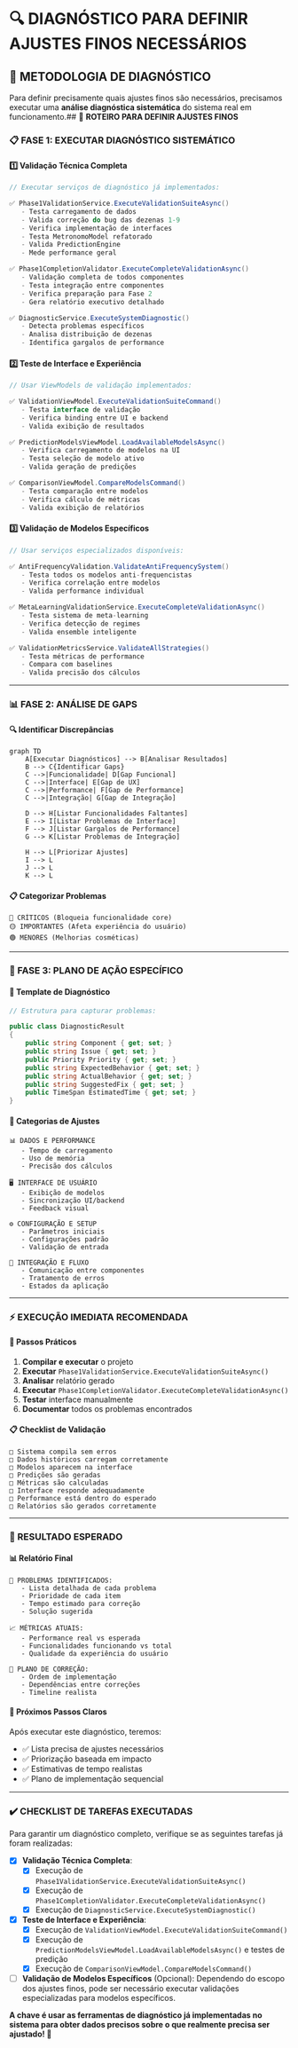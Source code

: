 # 🔍 **DIAGNÓSTICO PARA DEFINIR AJUSTES FINOS NECESSÁRIOS**

## 🎯 **METODOLOGIA DE DIAGNÓSTICO**

Para definir precisamente quais ajustes finos são necessários, precisamos executar uma **análise diagnóstica sistemática** do sistema real em funcionamento.## 🎯 **ROTEIRO PARA DEFINIR AJUSTES FINOS**

### **📋 FASE 1: EXECUTAR DIAGNÓSTICO SISTEMÁTICO**

#### **1️⃣ Validação Técnica Completa**
```csharp
// Executar serviços de diagnóstico já implementados:

✅ Phase1ValidationService.ExecuteValidationSuiteAsync()
   - Testa carregamento de dados
   - Valida correção do bug das dezenas 1-9
   - Verifica implementação de interfaces
   - Testa MetronomoModel refatorado
   - Valida PredictionEngine
   - Mede performance geral

✅ Phase1CompletionValidator.ExecuteCompleteValidationAsync()
   - Validação completa de todos componentes
   - Testa integração entre componentes
   - Verifica preparação para Fase 2
   - Gera relatório executivo detalhado

✅ DiagnosticService.ExecuteSystemDiagnostic()
   - Detecta problemas específicos
   - Analisa distribuição de dezenas
   - Identifica gargalos de performance
```

#### **2️⃣ Teste de Interface e Experiência**
```csharp
// Usar ViewModels de validação implementados:

✅ ValidationViewModel.ExecuteValidationSuiteCommand()
   - Testa interface de validação
   - Verifica binding entre UI e backend
   - Valida exibição de resultados

✅ PredictionModelsViewModel.LoadAvailableModelsAsync()
   - Verifica carregamento de modelos na UI
   - Testa seleção de modelo ativo
   - Valida geração de predições

✅ ComparisonViewModel.CompareModelsCommand()
   - Testa comparação entre modelos
   - Verifica cálculo de métricas
   - Valida exibição de relatórios
```

#### **3️⃣ Validação de Modelos Específicos**
```csharp
// Usar serviços especializados disponíveis:

✅ AntiFrequencyValidation.ValidateAntiFrequencySystem()
   - Testa todos os modelos anti-frequencistas
   - Verifica correlação entre modelos
   - Valida performance individual

✅ MetaLearningValidationService.ExecuteCompleteValidationAsync()
   - Testa sistema de meta-learning
   - Verifica detecção de regimes
   - Valida ensemble inteligente

✅ ValidationMetricsService.ValidateAllStrategies()
   - Testa métricas de performance
   - Compara com baselines
   - Valida precisão dos cálculos
```

---

### **📊 FASE 2: ANÁLISE DE GAPS**

#### **🔍 Identificar Discrepâncias**
```mermaid
graph TD
    A[Executar Diagnósticos] --> B[Analisar Resultados]
    B --> C{Identificar Gaps}
    C -->|Funcionalidade| D[Gap Funcional]
    C -->|Interface| E[Gap de UX]
    C -->|Performance| F[Gap de Performance]
    C -->|Integração| G[Gap de Integração]
    
    D --> H[Listar Funcionalidades Faltantes]
    E --> I[Listar Problemas de Interface]
    F --> J[Listar Gargalos de Performance]
    G --> K[Listar Problemas de Integração]
    
    H --> L[Priorizar Ajustes]
    I --> L
    J --> L
    K --> L
```

#### **📋 Categorizar Problemas**
```
🔴 CRÍTICOS (Bloqueia funcionalidade core)
🟡 IMPORTANTES (Afeta experiência do usuário)
🟢 MENORES (Melhorias cosméticas)
```

---

### **🎯 FASE 3: PLANO DE AÇÃO ESPECÍFICO**

#### **📝 Template de Diagnóstico**
```csharp
// Estrutura para capturar problemas:

public class DiagnosticResult
{
    public string Component { get; set; }
    public string Issue { get; set; }
    public Priority Priority { get; set; }
    public string ExpectedBehavior { get; set; }
    public string ActualBehavior { get; set; }
    public string SuggestedFix { get; set; }
    public TimeSpan EstimatedTime { get; set; }
}
```

#### **🔧 Categorias de Ajustes**
```
📊 DADOS E PERFORMANCE
   - Tempo de carregamento
   - Uso de memória
   - Precisão dos cálculos

🖥️ INTERFACE DE USUÁRIO
   - Exibição de modelos
   - Sincronização UI/backend
   - Feedback visual

⚙️ CONFIGURAÇÃO E SETUP
   - Parâmetros iniciais
   - Configurações padrão
   - Validação de entrada

🔗 INTEGRAÇÃO E FLUXO
   - Comunicação entre componentes
   - Tratamento de erros
   - Estados da aplicação
```

---

### **⚡ EXECUÇÃO IMEDIATA RECOMENDADA**

#### **🚀 Passos Práticos**
1. **Compilar e executar** o projeto
2. **Executar** `Phase1ValidationService.ExecuteValidationSuiteAsync()`
3. **Analisar** relatório gerado
4. **Executar** `Phase1CompletionValidator.ExecuteCompleteValidationAsync()`
5. **Testar** interface manualmente
6. **Documentar** todos os problemas encontrados

#### **📋 Checklist de Validação**
```
□ Sistema compila sem erros
□ Dados históricos carregam corretamente
□ Modelos aparecem na interface
□ Predições são geradas
□ Métricas são calculadas
□ Interface responde adequadamente
□ Performance está dentro do esperado
□ Relatórios são gerados corretamente
```

---

### **🎊 RESULTADO ESPERADO**

#### **📊 Relatório Final**
```
🎯 PROBLEMAS IDENTIFICADOS:
   - Lista detalhada de cada problema
   - Prioridade de cada item
   - Tempo estimado para correção
   - Solução sugerida

📈 MÉTRICAS ATUAIS:
   - Performance real vs esperada
   - Funcionalidades funcionando vs total
   - Qualidade da experiência do usuário

🔧 PLANO DE CORREÇÃO:
   - Ordem de implementação
   - Dependências entre correções
   - Timeline realista
```

#### **🎯 Próximos Passos Claros**
Após executar este diagnóstico, teremos:
- ✅ Lista precisa de ajustes necessários
- ✅ Priorização baseada em impacto
- ✅ Estimativas de tempo realistas
- ✅ Plano de implementação sequencial

---

### **✔️ CHECKLIST DE TAREFAS EXECUTADAS**

Para garantir um diagnóstico completo, verifique se as seguintes tarefas já foram realizadas:

- [x] **Validação Técnica Completa**:
    - [x] Execução de `Phase1ValidationService.ExecuteValidationSuiteAsync()`
    - [x] Execução de `Phase1CompletionValidator.ExecuteCompleteValidationAsync()`
    - [x] Execução de `DiagnosticService.ExecuteSystemDiagnostic()`
- [x] **Teste de Interface e Experiência**:
    - [x] Execução de `ValidationViewModel.ExecuteValidationSuiteCommand()`
    - [x] Execução de `PredictionModelsViewModel.LoadAvailableModelsAsync()` e testes de predição
    - [x] Execução de `ComparisonViewModel.CompareModelsCommand()`
- [ ] **Validação de Modelos Específicos** (Opcional): Dependendo do escopo dos ajustes finos, pode ser necessário executar validações especializadas para modelos específicos.

**A chave é usar as ferramentas de diagnóstico já implementadas no sistema para obter dados precisos sobre o que realmente precisa ser ajustado! 🚀**
